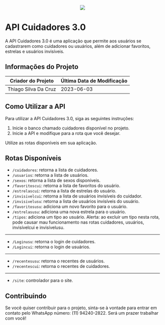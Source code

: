 <div align="center">
  <kbd>
    <img src="https://user-images.githubusercontent.com/101190863/187051517-ba4e5b0c-a4dc-4afe-a548-676bee320b84.gif">
  </kbd>
</div>

# API Cuidadores 3.0

A API Cuidadores 3.0 é uma aplicação que permite aos usuários se cadastrarem como cuidadores ou usuários, além de adicionar favoritos, estrelas e usuários invisíveis.

## Informações do Projeto

| Criador do Projeto |Última Data de Modificação|
| ------------------ |--------------------------|
| Thiago Silva Da Cruz | 2023-06-03             |

## Como Utilizar a API

Para utilizar a API Cuidadores 3.0, siga as seguintes instruções:

1. Inicie o banco chamado cuidadores disponível no projeto.
2. Inicie a API e modifique para a rota que você desejar.

Utilize as rotas disponíveis em sua aplicação.

## Rotas Disponíveis

- `/cuidadores`: retorna a lista de cuidadores.
- `/usuarios`: retorna a lista de usuários.
- `/sexos`: retorna a lista de sexos disponíveis.
- `/favoritoscui`: retorna a lista de favoritos do usuário.
- `/estrelascui`: retorna a lista de estrelas do usuário.
- `/invisivelcui`: retorna a lista de usuários invisíveis do cuidador.
- `/invisivelusu`: retorna a lista de usuários invisíveis do usuário.
- `/favoritosusu`: adiciona um novo favorito para o usuário.
- `/estrelasusu`: adiciona uma nova estrela para o usuário.
- `/tipos`: adiciona um tipo ao usuário. Alerta: ao excluir um tipo nesta rota, pode causar mau funcionamento nas rotas cuidadores, usuários, invisívelcui e invisívelusu.
-------------------------
- `/Loginusu`: retorna o login de cuidadores.
- `/Logincui`: retorna o login de usuários.

-------------------------
- `/recentesusu`: retorna o recentes de usuários.
- `/recentescui`: retorna o recentes de cuidadores.

-------------------------
- `/site`: controlador para o site.

## Contribuindo

Se você quiser contribuir para o projeto, sinta-se à vontade para entrar em contato pelo WhatsApp número: (11) 94240-2822. Será um prazer trabalhar com você!
